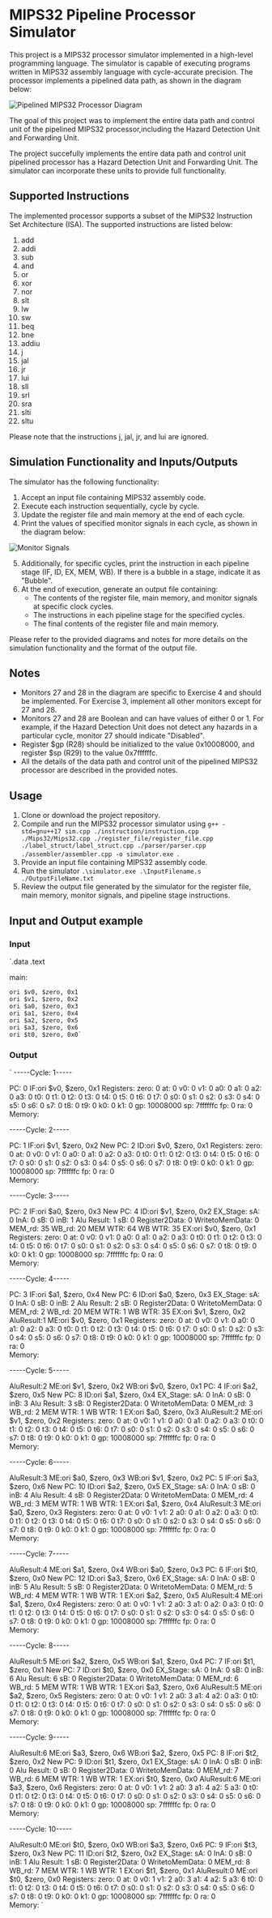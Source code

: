 # MIPS32 Pipeline Processor Simulator

This project is a MIPS32 processor simulator implemented in a high-level programming language. The simulator is capable of executing programs written in MIPS32 assembly language with cycle-accurate precision. The processor implements a pipelined data path, as shown in the diagram below:

![Pipelined MIPS32 Processor Diagram](processor_diagram_.png)

The goal of this project was to implement the entire data path and control unit of the pipelined MIPS32 processor,including the Hazard Detection Unit and Forwarding Unit.

The project succefully implements the entire data path and control unit pipelined processor has a Hazard Detection Unit and Forwarding Unit. The simulator can incorporate these units to provide full functionality.

## Supported Instructions

The implemented processor supports a subset of the MIPS32 Instruction Set Architecture (ISA). The supported instructions are listed below:

1. add
2. addi
3. sub
4. and
5. or
6. xor
7. nor
8. slt
9. lw
10. sw
11. beq
12. bne
13. addiu
14. j
15. jal
16. jr
17. lui
18. sll
19. srl
20. sra
21. slti
22. sltu

Please note that the instructions j, jal, jr, and lui are ignored.

## Simulation Functionality and Inputs/Outputs

The simulator has the following functionality:

1. Accept an input file containing MIPS32 assembly code.
2. Execute each instruction sequentially, cycle by cycle.
3. Update the register file and main memory at the end of each cycle.
4. Print the values of specified monitor signals in each cycle, as shown in the diagram below:

![Monitor Signals](monitor_signals.png)

5. Additionally, for specific cycles, print the instruction in each pipeline stage (IF, ID, EX, MEM, WB). If there is a bubble in a stage, indicate it as "Bubble".
6. At the end of execution, generate an output file containing:
    - The contents of the register file, main memory, and monitor signals at specific clock cycles.
    - The instructions in each pipeline stage for the specified cycles.
    - The final contents of the register file and main memory.

Please refer to the provided diagrams and notes for more details on the simulation functionality and the format of the output file.

## Notes

- Monitors 27 and 28 in the diagram are specific to Exercise 4 and should be implemented. For Exercise 3, implement all other monitors except for 27 and 28.
- Monitors 27 and 28 are Boolean and can have values of either 0 or 1. For example, if the Hazard Detection Unit does not detect any hazards in a particular cycle, monitor 27 should indicate "Disabled".
- Register $gp (R28) should be initialized to the value 0x10008000, and register $sp (R29) to the value 0x7ffffffc.
- All the details of the data path and control unit of the pipelined MIPS32 processor are described in the provided notes.

## Usage

1. Clone or download the project repository.
2. Compile and run the MIPS32 processor simulator using `g++ -std=gnu++17 sim.cpp ./instruction/instruction.cpp ./Mips32/Mips32.cpp ./register_file/register_file.cpp ./label_struct/label_struct.cpp ./parser/parser.cpp ./assembler/assembler.cpp -o simulator.exe
`.
3. Provide an input file containing MIPS32 assembly code.
4. Run the simulator `.\simulator.exe .\InputFilename.s ./OutputFileName.txt`
4. Review the output file generated by the simulator for the register file, main memory, monitor signals, and pipeline stage instructions.

## Input and Output example
### Input
`.data
.text

main:

	ori $v0, $zero, 0x1
	ori $v1, $zero, 0x2
	ori $a0, $zero, 0x3
	ori $a1, $zero, 0x4
	ori $a2, $zero, 0x5
	ori $a3, $zero, 0x6
	ori $t0, $zero, 0x0`

### Output
`
-----Cycle: 1-----

PC: 0
IF:ori $v0, $zero, 0x1
 Registers:
zero: 0	at: 0	v0: 0	v1: 0	a0: 0	a1: 0	a2: 0	a3: 0	t0: 0	t1: 0	t2: 0	t3: 0	t4: 0	t5: 0	t6: 0	t7: 0	s0: 0	s1: 0	s2: 0	s3: 0	s4: 0	s5: 0	s6: 0	s7: 0	t8: 0	t9: 0	k0: 0	k1: 0	gp: 10008000	sp: 7ffffffc	fp: 0	ra: 0	
 Memory:

-----Cycle: 2-----

PC: 1
IF:ori $v1, $zero, 0x2
New PC: 2
ID:ori $v0, $zero, 0x1
 Registers:
zero: 0	at: 0	v0: 0	v1: 0	a0: 0	a1: 0	a2: 0	a3: 0	t0: 0	t1: 0	t2: 0	t3: 0	t4: 0	t5: 0	t6: 0	t7: 0	s0: 0	s1: 0	s2: 0	s3: 0	s4: 0	s5: 0	s6: 0	s7: 0	t8: 0	t9: 0	k0: 0	k1: 0	gp: 10008000	sp: 7ffffffc	fp: 0	ra: 0	
 Memory:

-----Cycle: 3-----

PC: 2
IF:ori $a0, $zero, 0x3
New PC: 4
ID:ori $v1, $zero, 0x2
EX_Stage:
sA: 0 InA: 0 sB: 0 inB: 1 Alu Result: 1 sB: 0 Register2Data: 0 WritetoMemData: 0
 MEM_rd: 35 WB_rd: 20 MEM WTR: 64 WB WTR: 35
EX:ori $v0, $zero, 0x1
 Registers:
zero: 0	at: 0	v0: 0	v1: 0	a0: 0	a1: 0	a2: 0	a3: 0	t0: 0	t1: 0	t2: 0	t3: 0	t4: 0	t5: 0	t6: 0	t7: 0	s0: 0	s1: 0	s2: 0	s3: 0	s4: 0	s5: 0	s6: 0	s7: 0	t8: 0	t9: 0	k0: 0	k1: 0	gp: 10008000	sp: 7ffffffc	fp: 0	ra: 0	
 Memory:

-----Cycle: 4-----

PC: 3
IF:ori $a1, $zero, 0x4
New PC: 6
ID:ori $a0, $zero, 0x3
EX_Stage:
sA: 0 InA: 0 sB: 0 inB: 2 Alu Result: 2 sB: 0 Register2Data: 0 WritetoMemData: 0
 MEM_rd: 2 WB_rd: 20 MEM WTR: 1 WB WTR: 35
EX:ori $v1, $zero, 0x2
AluResult:1
ME:ori $v0, $zero, 0x1
 Registers:
zero: 0	at: 0	v0: 0	v1: 0	a0: 0	a1: 0	a2: 0	a3: 0	t0: 0	t1: 0	t2: 0	t3: 0	t4: 0	t5: 0	t6: 0	t7: 0	s0: 0	s1: 0	s2: 0	s3: 0	s4: 0	s5: 0	s6: 0	s7: 0	t8: 0	t9: 0	k0: 0	k1: 0	gp: 10008000	sp: 7ffffffc	fp: 0	ra: 0	
 Memory:

-----Cycle: 5-----

AluResult:2
ME:ori $v1, $zero, 0x2
WB:ori $v0, $zero, 0x1
PC: 4
IF:ori $a2, $zero, 0x5
New PC: 8
ID:ori $a1, $zero, 0x4
EX_Stage:
sA: 0 InA: 0 sB: 0 inB: 3 Alu Result: 3 sB: 0 Register2Data: 0 WritetoMemData: 0
 MEM_rd: 3 WB_rd: 2 MEM WTR: 1 WB WTR: 1
EX:ori $a0, $zero, 0x3
AluResult:2
ME:ori $v1, $zero, 0x2
 Registers:
zero: 0	at: 0	v0: 1	v1: 0	a0: 0	a1: 0	a2: 0	a3: 0	t0: 0	t1: 0	t2: 0	t3: 0	t4: 0	t5: 0	t6: 0	t7: 0	s0: 0	s1: 0	s2: 0	s3: 0	s4: 0	s5: 0	s6: 0	s7: 0	t8: 0	t9: 0	k0: 0	k1: 0	gp: 10008000	sp: 7ffffffc	fp: 0	ra: 0	
 Memory:

-----Cycle: 6-----

AluResult:3
ME:ori $a0, $zero, 0x3
WB:ori $v1, $zero, 0x2
PC: 5
IF:ori $a3, $zero, 0x6
New PC: 10
ID:ori $a2, $zero, 0x5
EX_Stage:
sA: 0 InA: 0 sB: 0 inB: 4 Alu Result: 4 sB: 0 Register2Data: 0 WritetoMemData: 0
 MEM_rd: 4 WB_rd: 3 MEM WTR: 1 WB WTR: 1
EX:ori $a1, $zero, 0x4
AluResult:3
ME:ori $a0, $zero, 0x3
 Registers:
zero: 0	at: 0	v0: 1	v1: 2	a0: 0	a1: 0	a2: 0	a3: 0	t0: 0	t1: 0	t2: 0	t3: 0	t4: 0	t5: 0	t6: 0	t7: 0	s0: 0	s1: 0	s2: 0	s3: 0	s4: 0	s5: 0	s6: 0	s7: 0	t8: 0	t9: 0	k0: 0	k1: 0	gp: 10008000	sp: 7ffffffc	fp: 0	ra: 0	
 Memory:

-----Cycle: 7-----

AluResult:4
ME:ori $a1, $zero, 0x4
WB:ori $a0, $zero, 0x3
PC: 6
IF:ori $t0, $zero, 0x0
New PC: 12
ID:ori $a3, $zero, 0x6
EX_Stage:
sA: 0 InA: 0 sB: 0 inB: 5 Alu Result: 5 sB: 0 Register2Data: 0 WritetoMemData: 0
 MEM_rd: 5 WB_rd: 4 MEM WTR: 1 WB WTR: 1
EX:ori $a2, $zero, 0x5
AluResult:4
ME:ori $a1, $zero, 0x4
 Registers:
zero: 0	at: 0	v0: 1	v1: 2	a0: 3	a1: 0	a2: 0	a3: 0	t0: 0	t1: 0	t2: 0	t3: 0	t4: 0	t5: 0	t6: 0	t7: 0	s0: 0	s1: 0	s2: 0	s3: 0	s4: 0	s5: 0	s6: 0	s7: 0	t8: 0	t9: 0	k0: 0	k1: 0	gp: 10008000	sp: 7ffffffc	fp: 0	ra: 0	
 Memory:

-----Cycle: 8-----

AluResult:5
ME:ori $a2, $zero, 0x5
WB:ori $a1, $zero, 0x4
PC: 7
IF:ori $t1, $zero, 0x1
New PC: 7
ID:ori $t0, $zero, 0x0
EX_Stage:
sA: 0 InA: 0 sB: 0 inB: 6 Alu Result: 6 sB: 0 Register2Data: 0 WritetoMemData: 0
 MEM_rd: 6 WB_rd: 5 MEM WTR: 1 WB WTR: 1
EX:ori $a3, $zero, 0x6
AluResult:5
ME:ori $a2, $zero, 0x5
 Registers:
zero: 0	at: 0	v0: 1	v1: 2	a0: 3	a1: 4	a2: 0	a3: 0	t0: 0	t1: 0	t2: 0	t3: 0	t4: 0	t5: 0	t6: 0	t7: 0	s0: 0	s1: 0	s2: 0	s3: 0	s4: 0	s5: 0	s6: 0	s7: 0	t8: 0	t9: 0	k0: 0	k1: 0	gp: 10008000	sp: 7ffffffc	fp: 0	ra: 0	
 Memory:

-----Cycle: 9-----

AluResult:6
ME:ori $a3, $zero, 0x6
WB:ori $a2, $zero, 0x5
PC: 8
IF:ori $t2, $zero, 0x2
New PC: 9
ID:ori $t1, $zero, 0x1
EX_Stage:
sA: 0 InA: 0 sB: 0 inB: 0 Alu Result: 0 sB: 0 Register2Data: 0 WritetoMemData: 0
 MEM_rd: 7 WB_rd: 6 MEM WTR: 1 WB WTR: 1
EX:ori $t0, $zero, 0x0
AluResult:6
ME:ori $a3, $zero, 0x6
 Registers:
zero: 0	at: 0	v0: 1	v1: 2	a0: 3	a1: 4	a2: 5	a3: 0	t0: 0	t1: 0	t2: 0	t3: 0	t4: 0	t5: 0	t6: 0	t7: 0	s0: 0	s1: 0	s2: 0	s3: 0	s4: 0	s5: 0	s6: 0	s7: 0	t8: 0	t9: 0	k0: 0	k1: 0	gp: 10008000	sp: 7ffffffc	fp: 0	ra: 0	
 Memory:

-----Cycle: 10-----

AluResult:0
ME:ori $t0, $zero, 0x0
WB:ori $a3, $zero, 0x6
PC: 9
IF:ori $t3, $zero, 0x3
New PC: 11
ID:ori $t2, $zero, 0x2
EX_Stage:
sA: 0 InA: 0 sB: 0 inB: 1 Alu Result: 1 sB: 0 Register2Data: 0 WritetoMemData: 0
 MEM_rd: 8 WB_rd: 7 MEM WTR: 1 WB WTR: 1
EX:ori $t1, $zero, 0x1
AluResult:0
ME:ori $t0, $zero, 0x0
 Registers:
zero: 0	at: 0	v0: 1	v1: 2	a0: 3	a1: 4	a2: 5	a3: 6	t0: 0	t1: 0	t2: 0	t3: 0	t4: 0	t5: 0	t6: 0	t7: 0	s0: 0	s1: 0	s2: 0	s3: 0	s4: 0	s5: 0	s6: 0	s7: 0	t8: 0	t9: 0	k0: 0	k1: 0	gp: 10008000	sp: 7ffffffc	fp: 0	ra: 0	
 Memory:
`

